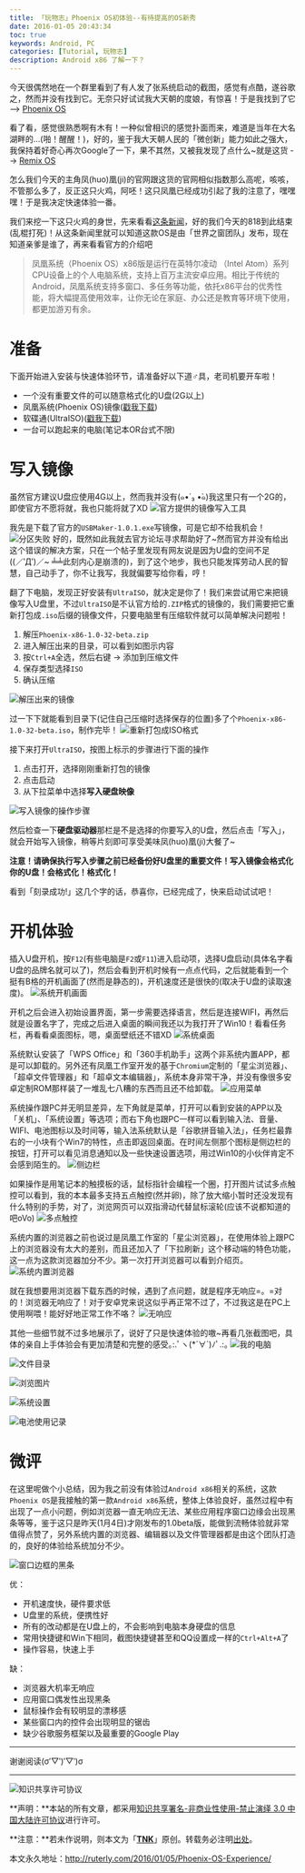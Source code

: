 ```yaml
---
title: 「玩物志」Phoenix OS初体验--有待提高的OS新秀
date: 2016-01-05 20:43:34
toc: true
keywords: Android, PC
categories: [Tutorial, 玩物志]
description: Android x86 了解一下？
---
```


今天很偶然地在一个群里看到了有人发了张系统启动的截图，感觉有点酷，遂谷歌之，然而并没有找到它。无奈只好试试我大天朝的度娘，有惊喜！于是我找到了它 --> [Phoenix OS](http://www.phoenixos.com/)

看了看，感觉很熟悉啊有木有！一种似曾相识的感觉扑面而来，难道是当年在大名湖畔的...(啪！醒醒！)，好的，鉴于我大天朝人民的「微创新」能力如此之强大，我保持着好奇心再次Google了一下，果不其然，又被我发现了点什么~就是这货 --> [Remix OS](http://www.jide.com/en/remixos)

怎么我们今天的主角凤(huo)凰(ji)的官网跟这货的官网相似指数那么高呢，咳咳，不管那么多了，反正这只火鸡，阿呸！这只凤凰已经成功引起了我的注意了，嘿嘿嘿！于是我决定快速体验一番。

我们来挖一下这只火鸡的身世，先来看看[这条新闻](http://www.ithome.com/html/it/198768.htm)，好的我们今天的818到此结束(乱棍打死)！从这条新闻里就可以知道这款OS是由「世界之窗团队」发布，现在知道亲爹是谁了，再来看看官方的介绍吧
> 凤凰系统（Phoenix OS）x86版是运行在英特尔凌动 （Intel Atom）系列CPU设备上的个人电脑系统，支持上百万主流安卓应用。相比于传统的Android，凤凰系统支持多窗口、多任务等功能，依托x86平台的优秀性能，将大幅提高使用效率，让你无论在家庭、办公还是教育等环境下使用，都更加游刃有余。

# 准备
下面开始进入安装与快速体验环节，请准备好以下道♂具，老司机要开车啦！
- 一个没有重要文件的可以随意格式化的U盘(2G以上)
- 凤凰系统(Phoenix OS)镜像([戳我下载](http://www.phoenixos.com/download))
- 软碟通(UltraISO)([戳我下载](http://cn.ezbsystems.com/ultraiso/))
- 一台可以跑起来的电脑(笔记本OR台式不限)

# 写入镜像
虽然官方建议U盘应使用4G以上，然而我并没有(๑•́ ₃ •̀๑)我这里只有一个2G的，即使官方不愿将就，我也只能将就了XD
![官方提供的镜像写入工具](/images/PhoenixOS/tool.png)

我先是下载了官方的`USBMaker-1.0.1.exe`写镜像，可是它却不给我机会！
![分区失败](/images/PhoenixOS/faild.png)
好的，既然如此我就去官方论坛寻求帮助好了~然而官方并没有给出这个错误的解决方案，只在一个帖子里发现有网友说是因为U盘的空间不足((／‵Д′)／~ ╧╧此刻内心是崩溃的)，到了这个地步，我也只能发挥劳动人民的智慧，自己动手了，你不让我写，我就偏要写给你看，哼！

翻了下电脑，发现正好安装有`UltraISO`，就决定是你了！我们来尝试用它来把镜像写入U盘里，不过`UltraISO`是不认官方给的`.ZIP`格式的镜像的，我们需要把它重新打包成`.iso`后缀的镜像文件，只要电脑里有压缩软件就可以简单解决问题啦！
1. 解压`Phoenix-x86-1.0-32-beta.zip`
2. 进入解压出来的目录，可以看到如图示内容
3. 按`Ctrl+A`全选，然后右键 -> 添加到压缩文件
4. 保存类型选择`ISO`
5. 确认压缩

![解压出来的镜像](/images/PhoenixOS/contents.png)

过一下下就能看到目录下(记住自己压缩时选择保存的位置)多了个`Phoenix-x86-1.0-32-beta.iso`，制作完毕！
![重新打包成ISO格式](/images/PhoenixOS/compress.png)

接下来打开`UltraISO`，按图上标示的步骤进行下面的操作
1. 点击打开，选择刚刚重新打包的镜像
2. 点击启动
3. 从下拉菜单中选择**写入硬盘映像**

![写入镜像的操作步骤](/images/PhoenixOS/steps.png)

然后检查一下**硬盘驱动器**那栏是不是选择的你要写入的U盘，然后点击「写入」，就会开始写入镜像，稍等片刻即可享受美味凤(huo)凰(ji)大餐了~

**注意！请确保执行写入步骤之前已经备份好U盘里的重要文件！写入镜像会格式化你的U盘！会格式化！格式化！**

看到「刻录成功!」这几个字的话，恭喜你，已经完成了，快来启动试试吧！

# 开机体验
插入U盘开机，按`F12`(有些电脑是`F2`或`F11`)进入启动项，选择U盘启动(具体名字看U盘的品牌名就可以了)，然后会看到开机时候有一点点代码，之后就能看到一个挺有B格的开机画面了(然而是静态的)，开机速度还是很快的(取决于U盘的读取速度)。
![系统开机画面](/images/PhoenixOS/open.jpg)

开机之后会进入初始设置界面，第一步需要选择语言，然后是连接WIFI，再然后就是设置名字了，完成之后进入桌面的瞬间我还以为我打开了Win10！看看任务栏，再看看桌面图标，嗯，桌面壁纸还不错XD
![系统桌面](/images/PhoenixOS/desktop.png)

系统默认安装了「WPS Office」和「360手机助手」这两个非系统内置APP，都是可以卸载的。另外还有凤凰工作室开发的基于`Chromium`定制的「星尘浏览器」、「超卓文件管理器」和「超卓文本编辑器」，系统本身非常干净，并没有像很多安卓定制ROM那样装了一堆乱七八糟的东西而且还不给卸载。
![应用菜单](/images/PhoenixOS/apps.png)

系统操作跟PC并无明显差异，左下角就是菜单，打开可以看到安装的APP以及「关机」、「系统设置」等选项；而右下角也跟PC一样可以看到输入法、音量、WIFI、电池图标以及时间等，输入法系统默认是「谷歌拼音输入法」，任务栏最靠右的一小块有个Win7的特性，点击即返回桌面。在时间左侧那个图标是侧边栏的按钮，打开可以看见消息通知以及一些快速设置选项，用过Win10的小伙伴肯定不会感到陌生的。
![侧边栏](/images/PhoenixOS/notify.png)

如果操作是用笔记本的触摸板的话，鼠标指针会编程一个圈，打开图片试试多点触控可以看到，我的本本最多支持五点触控(然并卵)，除了放大缩小暂时还没发现有什么特别的手势，对了，浏览网页可以双指滑动代替鼠标滚轮(应该不说都知道的吧oVo)
![多点触控](/images/PhoenixOS/five.png)

系统内置的浏览器之前也说过是凤凰工作室的「星尘浏览器」，在使用体验上跟PC上的浏览器没有太大的差别，而且还加入了「下拉刷新」这个移动端的特色功能，这一点为这款浏览器加分不少。第一次打开浏览器可以看到介绍页。
![系统内置浏览器](/images/PhoenixOS/browser.png)

就在我想要用浏览器下载东西的时候，遇到了点问题，就是程序无响应=。=对的！浏览器无响应了！对于安卓党来说这似乎再正常不过了，不过我这是在PC上使用啊喂！能好好地正常工作不咯？
![无响应](/images/PhoenixOS/noresponse.png)

其他一些细节就不过多地展示了，说好了只是快速体验的嗷~再看几张截图吧，具体的亲自上手体验会有更加清楚和完整的感受｡:.ﾟヽ(*´∀`)ﾉﾟ.:｡
![我的电脑](/images/PhoenixOS/mypc.png)

![文件目录](/images/PhoenixOS/document.png)

![浏览图片](/images/PhoenixOS/pic.png)

![系统设置](/images/PhoenixOS/setting.png)

![电池使用记录](/images/PhoenixOS/battery.png)

# 微评
在这里呢做个小总结，因为我之前没有体验过`Android x86`相关的系统，这款`Phoenix OS`是我接触的第一款`Android x86`系统，整体上体验良好，虽然过程中有出现了一点小问题，例如浏览器一直无响应无法、某些应用程序窗口边缘会出现黑条等等，鉴于这只是昨天(1月4日)才刚发布的1.0beta版，能做到流畅体验就非常值得点赞了，另外系统内置的浏览器、编辑器以及文件管理器都是由这个团队打造的，良好的体验给系统加分不少。

![窗口边框的黑条](/images/PhoenixOS/blackbar.png)

优：
- 开机速度快，硬件要求低
- U盘里的系统，便携性好
- 所有的改动都是在U盘上的，不会影响到电脑本身硬盘的信息
- 常用快捷键和Win下相同，截图快捷键甚至和QQ设置成一样的`Ctrl+Alt+A`了
- 操作容易，快速上手

缺：
- 浏览器大机率无响应
- 应用窗口偶发性出现黑条
- 鼠标操作会有较明显的漂移感
- 某些窗口内的控件会出现明显的锯齿
- 缺少谷歌服务框架以及最重要的Google Play

---

谢谢阅读(σ′▽‵)′▽‵)σ

---

![知识共享许可协议](https://i.creativecommons.org/l/by-nc-nd/3.0/cn/88x31.png)

**声明：**本站的所有文章，都采用[知识共享署名-非商业性使用-禁止演绎 3.0 中国大陆许可协议](http://creativecommons.org/licenses/by-nc-nd/3.0/cn/)进行许可。

**注意：**若未作说明，则本文为「[**TNK**](http://ruterly.com/)」原创。转载务必注明[出处](http://ruterly.com/2016/01/05/Phoenix-OS-Experience/)。

本文永久地址：http://ruterly.com/2016/01/05/Phoenix-OS-Experience/
